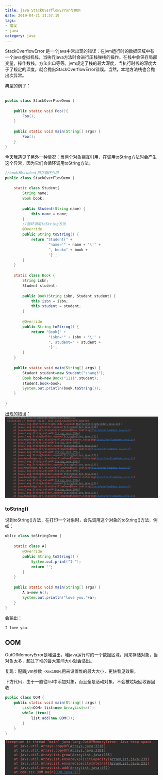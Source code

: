 ```yaml
---
title: java StackOverflowError与OOM
date: 2019-04-21 11:57:19
tags:
- 错误
- java
category: java
---
```


StackOverflowError 是一个java中常出现的错误：在jvm运行时的数据区域中有一个java虚拟机栈，当执行java方法时会进行压栈弹栈的操作。在栈中会保存局部变量，操作数栈，方法出口等等。jvm规定了栈的最大深度，当执行时栈的深度大于了规定的深度，就会抛出StackOverflowError错误。当然，本地方法栈也会抛出次异常。   
<!--more-->

典型的例子：
~~~java

public class StackOverFlowDemo {

    public static void Foo(){
        Foo();
    }

    public static void main(String[] args) {
        Foo();
    }
}
~~~

今天我遇见了另外一种情况：当两个对象相互引用，在调用toString方法时会产生这个异常，因为它们会循环调用toString方法。
~~~java
//book和student相互循环引用
public class StackOverFlowDemo {

    static class Student{
        String name;
        Book book;

        public Student(String name) {
            this.name = name;
        }
        //循环调用toString方法
        @Override
        public String toString() {
            return "Student{" +
                    "name='" + name + '\'' +
                    ", book=" + book +
                    '}';
        }
    }

    static class Book {
        String isbn;
        Student student;

        public Book(String isbn, Student student) {
            this.isbn = isbn;
            this.student = student;
        }

        @Override
        public String toString() {
            return "Book{" +
                    "isbn='" + isbn + '\'' +
                    ", student=" + student +
                    '}';
        }
    }

    public static void main(String[] args) {
        Student student=new Student("zhang3");
        Book book=new Book("1111",student);
        student.book=book;
        System.out.println(book.toString());
    }

}
~~~
出现的错误：  
![](java-StackOverflowError/stackoverflow.png)

### toString()

说到toString()方法，在打印一个对象时，会先调用这个对象的toString()方法，例如：   
~~~java
ublic class toStringDemo {

    static class A{
        @Override
        public String toString() {
            System.out.print("I ");
            return "";
        }
    }

    public static void main(String[] args) {
        A a=new A();
        System.out.println("love you."+a);
    }
}
~~~

会输出：   
~~~
I love you.
~~~

## OOM
OutOfMemoryError是堆溢出，堆java运行时的一个数据区域，用来存储对象，当对象太多，超过了堆的最大空间大小就会溢出。


复现：配置jvm参数 `-Xmx100M`,用来设置堆的最大大小，更快看见效果。

下方代码，由于一直往list中添加对象，而且全是活动对象，不会被垃圾回收器回收

```java
public class OOM {
    public static void main(String[] args) {
        List<OOM> list=new ArrayList<>();
        while (true){
            list.add(new OOM());
        }
    }
}
```

![](java-StackOverflowError/OOM.png)
